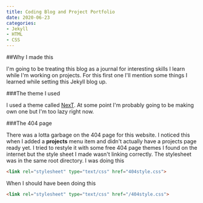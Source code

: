 ```yaml
---
title: Coding Blog and Project Portfolio
date: 2020-06-23
categories:
- Jekyll
- HTML
- CSS
---
```

##Why I made this

I'm going to be treating this blog as a journal for interesting skills I learn while I'm working on projects.
For this first one I'll mention some things I learned while setting this Jekyll blog up.

###The theme I used

I used a theme called [NexT](https://github.com/Simpleyyt/jekyll-theme-next). At some point I'm probably going to be making own one but I'm too lazy right now.

###The 404 page

There was a lotta garbage on the 404 page for this website. I noticed this when I added a <b>projects</b> menu item and didn't actually have a projects page ready yet.
I tried to restyle it with some free 404 page themes I found on the internet but the style sheet I made wasn't linking correctly. The stylesheet was in the same root directory.
I was doing this
```html
<link rel="stylesheet" type="text/css" href="404style.css">
```
When I should have been doing this
```html
<link rel="stylesheet" type="text/css" href="/404style.css">
```
